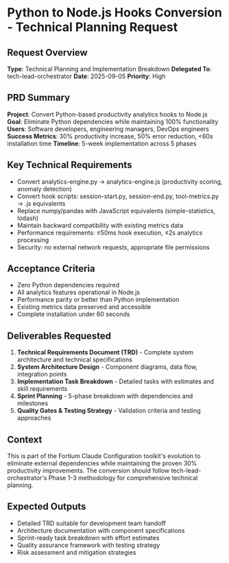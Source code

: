 # Python to Node.js Hooks Conversion - Technical Planning Request

## Request Overview
**Type**: Technical Planning and Implementation Breakdown
**Delegated To**: tech-lead-orchestrator
**Date**: 2025-09-05
**Priority**: High

## PRD Summary
**Project**: Convert Python-based productivity analytics hooks to Node.js
**Goal**: Eliminate Python dependencies while maintaining 100% functionality
**Users**: Software developers, engineering managers, DevOps engineers
**Success Metrics**: 30% productivity increase, 50% error reduction, <60s installation time
**Timeline**: 5-week implementation across 5 phases

## Key Technical Requirements
- Convert analytics-engine.py → analytics-engine.js (productivity scoring, anomaly detection)
- Convert hook scripts: session-start.py, session-end.py, tool-metrics.py → .js equivalents
- Replace numpy/pandas with JavaScript equivalents (simple-statistics, lodash)
- Maintain backward compatibility with existing metrics data
- Performance requirements: ≤50ms hook execution, ≤2s analytics processing
- Security: no external network requests, appropriate file permissions

## Acceptance Criteria
- Zero Python dependencies required
- All analytics features operational in Node.js
- Performance parity or better than Python implementation
- Existing metrics data preserved and accessible
- Complete installation under 60 seconds

## Deliverables Requested
1. **Technical Requirements Document (TRD)** - Complete system architecture and technical specifications
2. **System Architecture Design** - Component diagrams, data flow, integration points
3. **Implementation Task Breakdown** - Detailed tasks with estimates and skill requirements
4. **Sprint Planning** - 5-phase breakdown with dependencies and milestones
5. **Quality Gates & Testing Strategy** - Validation criteria and testing approaches

## Context
This is part of the Fortium Claude Configuration toolkit's evolution to eliminate external dependencies while maintaining the proven 30% productivity improvements. The conversion should follow tech-lead-orchestrator's Phase 1-3 methodology for comprehensive technical planning.

## Expected Outputs
- Detailed TRD suitable for development team handoff
- Architecture documentation with component specifications
- Sprint-ready task breakdown with effort estimates
- Quality assurance framework with testing strategy
- Risk assessment and mitigation strategies